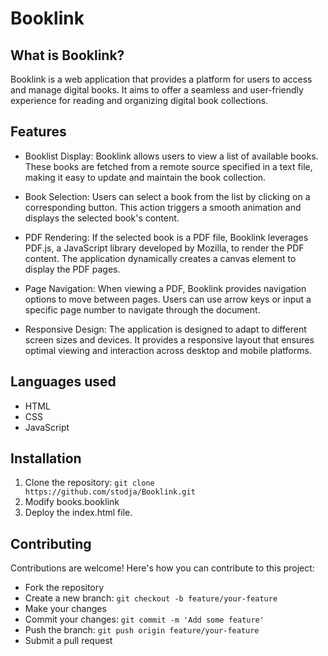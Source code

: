 # Booklink
## What is Booklink?
Booklink is a web application that provides a platform for users to access and manage digital books. It aims to offer a seamless and user-friendly experience for reading and organizing digital book collections.
## Features
* Booklist Display: Booklink allows users to view a list of available books. These books are fetched from a remote source specified in a text file, making it easy to update and maintain the book collection.

* Book Selection: Users can select a book from the list by clicking on a corresponding button. This action triggers a smooth animation and displays the selected book's content.

* PDF Rendering: If the selected book is a PDF file, Booklink leverages PDF.js, a JavaScript library developed by Mozilla, to render the PDF content. The application dynamically creates a canvas element to display the PDF pages.

* Page Navigation: When viewing a PDF, Booklink provides navigation options to move between pages. Users can use arrow keys or input a specific page number to navigate through the document.

* Responsive Design: The application is designed to adapt to different screen sizes and devices. It provides a responsive layout that ensures optimal viewing and interaction across desktop and mobile platforms.

## Languages used
- HTML
- CSS
- JavaScript

## Installation

1. Clone the repository: `git clone https://github.com/stodja/Booklink.git`
2. Modify books.booklink
3. Deploy the index.html file.

## Contributing

Contributions are welcome! Here's how you can contribute to this project:

* Fork the repository
* Create a new branch: `git checkout -b feature/your-feature`
* Make your changes
* Commit your changes: `git commit -m 'Add some feature'`
* Push the branch: `git push origin feature/your-feature`
* Submit a pull request
